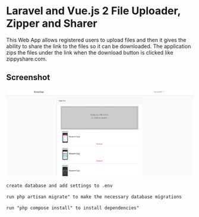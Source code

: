 # Laravel and Vue.js 2 File Uploader, Zipper and Sharer

This Web App allows registered users to upload files and then it gives the ability to share the link to the files so it can be downloaded. The application zips the files under the link when the download button is clicked like zippyshare.com.

<h2 id="screenshots">Screenshot</h2>

![](assets/1.png)



```
create database and add settings to .env 
```
```
run php artisan migrate" to make the necessary database migrations
```
```
run "php compose install" to install dependencies"
```
